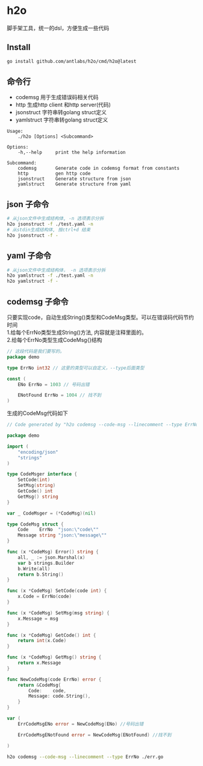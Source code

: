 # h2o
脚手架工具，统一的dsl，方便生成一些代码

## Install
```bash
go install github.com/antlabs/h2o/cmd/h2o@latest
```
## 命令行
* codemsg 用于生成错误码相关代码
* http 生成http client 和http server(代码)
* jsonstruct 字符串转golang struct定义
* yamlstruct 字符串转golang struct定义

```
Usage:
    ./h2o [Options] <Subcommand>

Options:
    -h,--help     print the help information

Subcommand:
    codemsg       Generate code in codemsg format from constants
    http          gen http code
    jsonstruct    Generate structure from json
    yamlstruct    Generate structure from yaml

```
## json 子命令
```bash
# 从json文件中生成结构体, -n 选项表示分拆
h2o jsonstruct -f ./test.yaml -n
# 从stdin生成结构体, 按ctrl+d 结束
h2o jsonstruct -f -
```
## yaml 子命令
```bash
# 从json文件中生成结构体， -n 选项表示分拆
h2o yamlstruct -f ./test.yaml -n
h2o yamlstruct -f -
```
## codemsg 子命令
只要实现code，自动生成String()类型和CodeMsg类型。可以在错误码代码节约时间  
1.给每个ErrNo类型生成String()方法, 内容就是注释里面的。  
2.给每个ErrNo类型生成CodeMsg{}结构
```go
// 这段代码是我们要写的。
package demo

type ErrNo int32 // 这里的类型可以自定义，--type后面类型

const (
	ENo ErrNo = 1003 // 号码出错

	ENotFound ErrNo = 1004 // 找不到
)

```

生成的CodeMsg代码如下
```go
// Code generated by "h2o codemsg --code-msg --linecomment --type ErrNo ./testdata/err.go"; DO NOT EDIT."

package demo

import (
	"encoding/json"
	"strings"
)

type CodeMsger interface {
	SetCode(int)
	SetMsg(string)
	GetCode() int
	GetMsg() string
}

var _ CodeMsger = (*CodeMsg)(nil)

type CodeMsg struct {
	Code    ErrNo  "json:\"code\""
	Message string "json:\"message\""
}

func (x *CodeMsg) Error() string {
	all, _ := json.Marshal(x)
	var b strings.Builder
	b.Write(all)
	return b.String()
}

func (x *CodeMsg) SetCode(code int) {
	x.Code = ErrNo(code)
}

func (x *CodeMsg) SetMsg(msg string) {
	x.Message = msg
}

func (x *CodeMsg) GetCode() int {
	return int(x.Code)
}

func (x *CodeMsg) GetMsg() string {
	return x.Message
}

func NewCodeMsg(code ErrNo) error {
	return &CodeMsg{
		Code:    code,
		Message: code.String(),
	}
}

var (
	ErrCodeMsgENo error = NewCodeMsg(ENo) //号码出错

	ErrCodeMsgENotFound error = NewCodeMsg(ENotFound) //找不到

)
```
```bash
h2o codemsg --code-msg --linecomment --type ErrNo ./err.go
```
